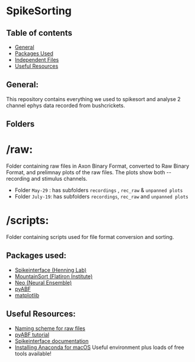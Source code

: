 # SpikeSorting
## Table of contents
* [General](#general)
* [Packages Used](#packages-used)
* [Independent Files](#independent-files)
* [Useful Resources](#useful-resources)

## General:
This repository contains everything we used to spikesort and analyse 2 channel ephys data recorded from bushcrickets.
	
## Folders
# /raw:
Folder containing raw files in Axon Binary Format, converted to Raw Binary Format, and prelimnay plots of the raw files. The plots show both --  recording and stimulus channels.
* Folder ```May-29``` : has subfolders ```recordings``` , ```rec_raw``` & ```unpanned plots``` 
* Folder ```July-19```: has subfolders ```recordings```, ```rec_raw``` and ```unpanned plots```

# /scripts:
Folder containing scripts used for file format conversion and sorting. 
	
## Packages used:
* [Spikeinterface (Henning Lab)](https://spikeinterface.readthedocs.io/)
* [MountainSort (Flatiron Institute)](https://github.com/flatironinstitute/mountainsort)
* [Neo (Neural Ensemble)](https://github.com/NeuralEnsemble/python-neo)
* [pyABF](https://swharden.com/pyabf)
* [matplotlib](https://matplotlib.org/)


## Useful Resources:
* [Naming scheme for raw files](https://docs.google.com/spreadsheets/d/1r-4rFreTUCHqioMG2dXIZKBZa0XNR_jEsXBSWfY0yk8/edit?usp=sharing)
* [pyABF tutorial](https://swharden.com/pyabf/tutorial#plot-a-sweep-with-matplotlib)
* [Spikeinterface documentation](https://spikeinterface.readthedocs.io/en/latest/)
* [Installing Anaconda for macOS](https://docs.anaconda.com/anaconda/install/mac-os/) Useful environment plus loads of free tools available!
